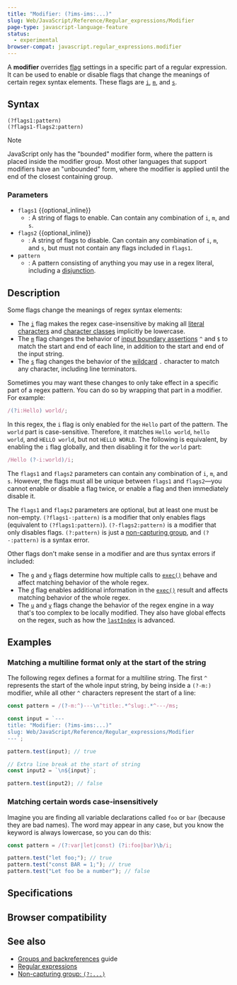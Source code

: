 ```yaml
---
title: "Modifier: (?ims-ims:...)"
slug: Web/JavaScript/Reference/Regular_expressions/Modifier
page-type: javascript-language-feature
status:
  - experimental
browser-compat: javascript.regular_expressions.modifier
---
```




A **modifier** overrides [flag](/Web/JavaScript/Reference/Regular_expressions#regex_flags) settings in a specific part of a regular expression. It can be used to enable or disable flags that change the meanings of certain regex syntax elements. These flags are [`i`](/Web/JavaScript/Reference/Global_Objects/RegExp/ignoreCase), [`m`](/Web/JavaScript/Reference/Global_Objects/RegExp/multiline), and [`s`](/Web/JavaScript/Reference/Global_Objects/RegExp/dotAll).

## Syntax

```regex
(?flags1:pattern)
(?flags1-flags2:pattern)
```

> [!NOTE]
> JavaScript only has the "bounded" modifier form, where the pattern is placed inside the modifier group. Most other languages that support modifiers have an "unbounded" form, where the modifier is applied until the end of the closest containing group.

### Parameters

- `flags1` {{optional_inline}}
  - : A string of flags to enable. Can contain any combination of `i`, `m`, and `s`.
- `flags2` {{optional_inline}}
  - : A string of flags to disable. Can contain any combination of `i`, `m`, and `s`, but must not contain any flags included in `flags1`.
- `pattern`
  - : A pattern consisting of anything you may use in a regex literal, including a [disjunction](/Web/JavaScript/Reference/Regular_expressions/Disjunction).

## Description

Some flags change the meanings of regex syntax elements:

- The [`i`](/Web/JavaScript/Reference/Global_Objects/RegExp/ignoreCase) flag makes the regex case-insensitive by making all [literal characters](/Web/JavaScript/Reference/Regular_expressions/Literal_character) and [character classes](/Web/JavaScript/Reference/Regular_expressions/Character_class) implicitly be lowercase.
- The [`m`](/Web/JavaScript/Reference/Global_Objects/RegExp/multiline) flag changes the behavior of [input boundary assertions](/Web/JavaScript/Reference/Regular_expressions/Input_boundary_assertion) `^` and `$` to match the start and end of each line, in addition to the start and end of the input string.
- The [`s`](/Web/JavaScript/Reference/Global_Objects/RegExp/dotAll) flag changes the behavior of the [wildcard](/Web/JavaScript/Reference/Regular_expressions/Wildcard) `.` character to match any character, including line terminators.

Sometimes you may want these changes to only take effect in a specific part of a regex pattern. You can do so by wrapping that part in a modifier. For example:

```js
/(?i:Hello) world/;
```

In this regex, the `i` flag is only enabled for the `Hello` part of the pattern. The `world` part is case-sensitive. Therefore, it matches `Hello world`, `hello world`, and `HELLO world`, but not `HELLO WORLD`. The following is equivalent, by enabling the `i` flag globally, and then disabling it for the `world` part:

```js
/Hello (?-i:world)/i;
```

The `flags1` and `flags2` parameters can contain any combination of `i`, `m`, and `s`. However, the flags must all be unique between `flags1` and `flags2`—you cannot enable or disable a flag twice, or enable a flag and then immediately disable it.

The `flags1` and `flags2` parameters are optional, but at least one must be non-empty. `(?flags1-:pattern)` is a modifier that only enables flags (equivalent to `(?flags1:pattern)`). `(?-flags2:pattern)` is a modifier that only disables flags. `(?:pattern)` is just a [non-capturing group](/Web/JavaScript/Reference/Regular_expressions/Non-capturing_group), and `(?-:pattern)` is a syntax error.

Other flags don't make sense in a modifier and are thus syntax errors if included:

- The [`g`](/Web/JavaScript/Reference/Global_Objects/RegExp/global) and [`y`](/Web/JavaScript/Reference/Global_Objects/RegExp/sticky) flags determine how multiple calls to [`exec()`](/Web/JavaScript/Reference/Global_Objects/RegExp/exec) behave and affect matching behavior of the whole regex.
- The [`d`](/Web/JavaScript/Reference/Global_Objects/RegExp/hasIndices) flag enables additional information in the [`exec()`](/Web/JavaScript/Reference/Global_Objects/RegExp/exec) result and affects matching behavior of the whole regex.
- The [`u`](/Web/JavaScript/Reference/Global_Objects/RegExp/unicode) and [`v`](/Web/JavaScript/Reference/Global_Objects/RegExp/unicodeSets) flags change the behavior of the regex engine in a way that's too complex to be locally modified. They also have global effects on the regex, such as how the [`lastIndex`](/Web/JavaScript/Reference/Global_Objects/RegExp/lastIndex) is advanced.

## Examples

### Matching a multiline format only at the start of the string

The following regex defines a format for a multiline string. The first `^` represents the start of the whole input string, by being inside a `(?-m:)` modifier, while all other `^` characters represent the start of a line:

```js
const pattern = /(?-m:^)---\n^title:.*^slug:.*^---/ms;

const input = `---
title: "Modifier: (?ims-ims:...)"
slug: Web/JavaScript/Reference/Regular_expressions/Modifier
---`;

pattern.test(input); // true

// Extra line break at the start of string
const input2 = `\n${input}`;

pattern.test(input2); // false
```

### Matching certain words case-insensitively

Imagine you are finding all variable declarations called `foo` or `bar` (because they are bad names). The word may appear in any case, but you know the keyword is always lowercase, so you can do this:

```js
const pattern = /(?:var|let|const) (?i:foo|bar)\b/i;

pattern.test("let foo;"); // true
pattern.test("const BAR = 1;"); // true
pattern.test("Let foo be a number"); // false
```

## Specifications



## Browser compatibility



## See also

- [Groups and backreferences](/Web/JavaScript/Guide/Regular_expressions/Groups_and_backreferences) guide
- [Regular expressions](/Web/JavaScript/Reference/Regular_expressions)
- [Non-capturing group: `(?:...)`](/Web/JavaScript/Reference/Regular_expressions/Non-capturing_group)
